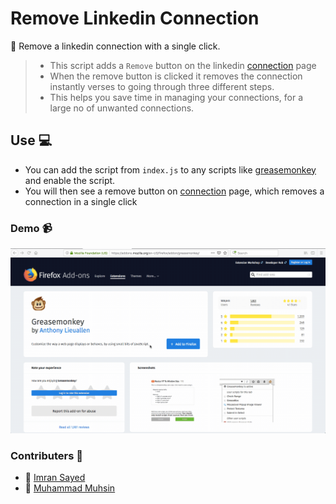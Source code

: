 # Remove Linkedin Connection

:bust_in_silhouette: Remove a linkedin connection with a single click.

> * This script adds a `Remove` button on the linkedin [connection](https://www.linkedin.com/mynetwork/invite-connect/connections/) page
> * When the remove button is clicked it removes the connection instantly verses to going through three different steps.
> * This helps you save time in managing your connections, for a large no of unwanted connections. 

## Use :computer:

* You can add the script from `index.js` to any scripts like [greasemonkey](https://addons.mozilla.org/en-US/firefox/addon/greasemonkey/) and enable the script.
* You will then see a remove button on  [connection](https://www.linkedin.com/mynetwork/invite-connect/connections/) page, which removes a connection in a single click


### Demo :video_camera:

![](script-demo.gif)

### Contributers :busts_in_silhouette:

* :bust_in_silhouette: [Imran Sayed](https://github.com/imranhsayed)
* :bust_in_silhouette: [Muhammad Muhsin](https://github.com/m-muhsin)
